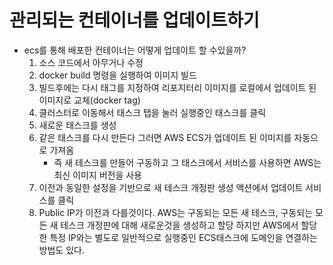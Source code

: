 # 관리되는 컨테이너를 업데이트하기

- ecs를 통해 배포한 컨테이너는 어떻게 업데이트 할 수있을까?
  1. 소스 코드에서 아무거나 수정
  2. docker build 명령을 실행하여 이미지 빌드
  3. 빌드후에는 다시 태그를 지정하여 리포지터리 이미지를 로컬에서 업데이트 된 이미지로 교체(docker tag)
  4. 클러스터로 이동해서 태스크 탭을 눌러 실행중인 태스크를 클릭
  5. 새로운 태스크를 생성
  6. 같은 태스크를 다시 만든다 그러면 AWS ECS가 업데이트 된 이미지를 자동으로 가져옴
     - 즉 새 테스크를 만들어 구동하고 그 태스크에서 서비스를 사용하면 AWS는 최신 이미지 버전을 사용
  7. 이전과 동일한 설정을 기반으로 새 테스크 개정판 생성 액션에서 업데이트 서비스를 클릭
  8. Public IP가 이전과 다를것이다. AWS는 구동되는 모든 새 테스크, 구동되는 모든 새 테스크 개정판에 대해 새로운것을 생성하고 할당 하지만 AWS에서 할당한 특정 IP와는 별도로 일반적으로 실행중인 ECS태스크에 도메인을 연결하는 방법도 있다.
